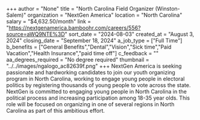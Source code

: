 +++
author = "None"
title = "North Carolina Field Organizer (Winston-Salem)"
organization = "NextGen America"
location = "North Carolina"
salary = "$4,632.50/month"
link = "https://nextgenamerica.bamboohr.com/careers/556?source=aWQ9NTE%3D"
sort_date = "2024-08-03"
created_at = "August 3, 2024"
closing_date = "September 18, 2024"
a_job_type = ["Full Time"]
b_benefits = ["General Benefits","Dental","Vision","Sick time","Paid Vacation","Health Insurance","paid time off"]
c_feedback = ""
aa_degrees_required = "No degree required"
thumbnail = "../../images/ngalogo_ac82639f.png"
+++
NextGen America is seeking passionate and hardworking candidates to join our youth organizing program in North Carolina, working to engage young people in electoral politics by registering thousands of young people to vote across the state. NextGen is committed to engaging young people in North Carolina in the political process and increasing participation among 18-35 year olds. This role will be focused on organizing in one of several regions in North Carolina as part of this ambitious effort.